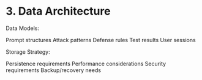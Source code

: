 # 3. Data Architecture

Data Models:

 Prompt structures
 Attack patterns
 Defense rules
 Test results
 User sessions


Storage Strategy:

 Persistence requirements
 Performance considerations
 Security requirements
 Backup/recovery needs